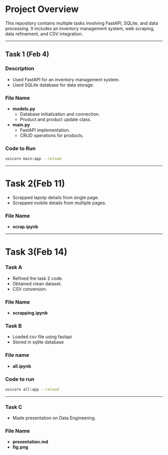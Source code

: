 # Project Overview  

This repository contains multiple tasks involving FastAPI, SQLite, and data processing. It includes an inventory management system, web scraping, data refinement, and CSV integration.  

---

## Task 1 (Feb 4)  

### Description  
- Used FastAPI for an inventory management system.  
- Used SQLite database for data storage.  

### File Name 
- **models.py**  
  - Database initialization and connection.  
  - Product and product update class.  
- **main.py**  
  - FastAPI implementation.  
  - CRUD operations for products.  

### Code to Run  
```bash
uvicorn main:app --reload
```
---

 # Task 2(Feb 11)
 
 - Scrapped lapotp details from single page.
 - Scrapped mobile details from multiple pages.
 ### File Name
 - **scrap.ipynb**
---

 # Task 3(Feb 14)
 
### Task A
- Refined the task 2 code.
- Obtained clean dataset.
- CSV conversion.
### File Name 
- **scrapping.ipynb**
### Task B
- Loaded csv file using fastapi
- Stored in sqlite database
###  File name
- **all.ipynb**
### Code to run 
``` bash 
uvicorn all:app --reload
```
---
### Task C
- Made presentation on Data Engineering.
### File Name
- **presentation.md**
- **fig.png**


